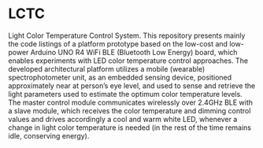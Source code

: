 # LCTC
Light Color Temperature Control System.
This repository presents mainly the code listings of a platform prototype based on the low-cost and low-power Arduino UNO R4 WiFi BLE (Bluetooth Low Energy) board, which enables experiments with LED color temperature control approaches. 
The developed architectural platform utilizes a mobile (wearable) spectrophotometer unit, as an embedded sensing device, positioned approximately near at person’s eye level, and used to sense and retrieve the light parameters used to estimate the optimum color temperature levels. The master control module communicates wirelessly over 2.4GHz BLE with a slave module, which receives the color temperature and dimming control values and drives accordingly a cool and warm white LED, whenever a change in light color temperature is needed (in the rest of the time remains idle, conserving energy).
